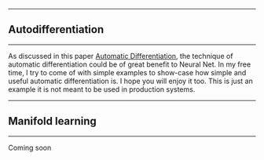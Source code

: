 -----------------------------
## Autodifferentiation
-------------------------
As discussed in this paper [Automatic Differentiation](https://arxiv.org/pdf/1502.05767.pdf), the technique of automatic differentiation could be of great benefit to Neural Net. In my free time, I try to come of with simple examples to show-case how simple and useful automatic differentiation is. I hope you will enjoy it too. This is just an example it is not meant to be used in production systems.

------------------------
## Manifold learning
------------------------

Coming soon
